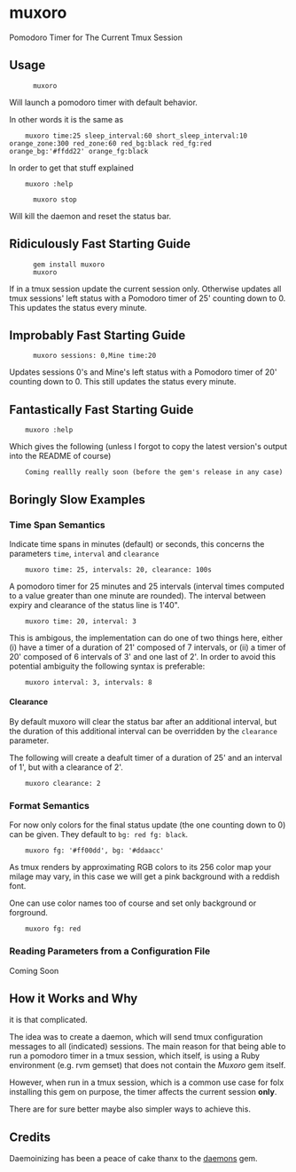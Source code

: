 # muxoro


Pomodoro Timer for The Current Tmux Session

## Usage


```
      muxoro
```

Will launch a pomodoro timer with default behavior.

In other words it is the same as

```
    muxoro time:25 sleep_interval:60 short_sleep_interval:10 orange_zone:300 red_zone:60 red_bg:black red_fg:red orange_bg:'#ffdd22' orange_fg:black
```
In order to get that stuff explained

```
    muxoro :help
```

```
      muxoro stop
```

Will kill the daemon and reset the status bar.




## Ridiculously Fast Starting Guide

```
      gem install muxoro
      muxoro
```

If in a tmux session update the current session only. Otherwise updates all tmux sessions' 
left status with a Pomodoro timer of 25' counting down to 0.
This updates the status every minute.

## Improbably Fast Starting Guide


```
      muxoro sessions: 0,Mine time:20
```

Updates sessions 0's and Mine's left status with a Pomodoro timer of 20' counting down to 0.
This still updates the status every minute.


## Fantastically Fast Starting Guide


```
    muxoro :help
```

Which gives the following (unless I forgot to copy the latest version's output into the README of course)

```
    Coming reallly really soon (before the gem's release in any case)
```

## Boringly Slow Examples

### Time Span Semantics

Indicate time spans in minutes (default) or seconds, this concerns the parameters `time`, `interval` and
`clearance`

```
    muxoro time: 25, intervals: 20, clearance: 100s
```

A pomodoro timer for 25 minutes and 25 intervals (interval times computed to a value greater than one minute
are rounded). The interval between expiry and clearance of the status line is 1'40".

```
    muxoro time: 20, interval: 3
```

This is ambigous, the implementation can do one of two things here, either (i) have a timer of a duration of
21' composed of 7 intervals, or (ii) a timer of 20' composed of 6 intervals of 3' and one last of 2'.
In order to avoid this potential ambiguity the following syntax is preferable:

```
    muxoro interval: 3, intervals: 8
```

#### Clearance

By default muxoro will clear the status bar after an additional interval, but the duration of this
additional interval can be overridden by the `clearance` parameter.

The following will create a deafult timer of a duration of 25' and an interval of 1', but with
a clearance of 2'.
 
```
    muxoro clearance: 2
```

### Format Semantics

For now only colors for the final status update (the one counting down to 0) can be given. They default to
`bg: red fg: black`.

```
    muxoro fg: '#ff00dd', bg: '#ddaacc'
```

As tmux renders by approximating RGB colors to its 256 color map your milage may vary, in this case we will get
a pink background with a reddish font.

One can use color names too of course and set only background or forground.

```
    muxoro fg: red
```


### Reading Parameters from a Configuration File


Coming Soon


## How it Works and Why


it is that complicated.

The idea was to create a daemon, which will send tmux configuration messages to all (indicated) sessions. The main reason for that
being able to run a pomodoro timer in a tmux session, which itself, is using a Ruby environment (e.g. rvm gemset) that does not
contain the _Muxoro_ gem itself.

However, when run in a tmux session, which is a common use case for folx installing this gem on purpose, the timer affects the
current session **only**.


There are for sure better maybe also simpler ways to achieve this.

## Credits

Daemoinizing has been a peace of cake thanx to the [daemons](http://daemons.rubyforge.org/) gem. 
